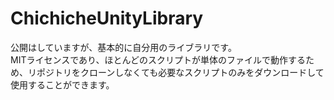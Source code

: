 # ChichicheUnityLibrary

公開はしていますが、基本的に自分用のライブラリです。  
MITライセンスであり、ほとんどのスクリプトが単体のファイルで動作するため、リポジトリをクローンしなくても必要なスクリプトのみをダウンロードして使用することができます。
